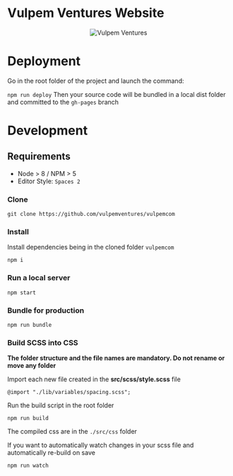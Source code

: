 # Vulpem Ventures Website

<p align="center">
  <img src="https://pbs.twimg.com/profile_images/1016986627808333824/nuk1E1au_400x400.jpg" alt="Vulpem Ventures"/>
</p>


# Deployment 

Go in the root folder of the project and launch the command:


`npm run deploy`
Then your source code will be bundled in a local dist folder and committed to the `gh-pages` branch 

# Development 

## Requirements

* Node > 8 / NPM > 5
* Editor Style: `Spaces 2`

### Clone

`git clone https://github.com/vulpemventures/vulpemcom`


### Install 

Install dependencies being in the cloned folder `vulpemcom`
```
npm i
```

### Run a local server 

```
npm start 
```

### Bundle for production

```
npm run bundle
```

### Build SCSS into CSS

**The folder structure and the file names are mandatory. Do not rename or move any folder**


Import each new file created in the **src/scss/style.scss** file
```
@import "./lib/variables/spacing.scss";
```

Run the build script in the root folder
```
npm run build
```

The compiled css are in the `./src/css` folder

If you want to automatically watch changes in your scss file and automatically re-build on save
```
npm run watch
```


